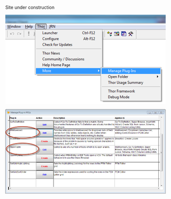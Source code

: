 ﻿Site under construction

![](images/Thor_IntellisenseX_Customization_image_4.png)

![](images/Thor_IntellisenseX_Customization_SNAGHTML157ca2b5.png)